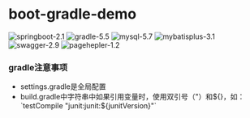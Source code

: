 # boot-gradle-demo
![springboot-2.1](https://img.shields.io/badge/springboot-2.1-brightgreen.svg?style=plastic)
![gradle-5.5](https://img.shields.io/badge/gradle-5.5-brightgreen.svg?style=plastic)
![mysql-5.7](https://img.shields.io/badge/mysql-5.7-brightgreen.svg?style=plastic)
![mybatisplus-3.1](https://img.shields.io/badge/mybatisplus-3.1-brightgreen.svg?style=plastic)
![swagger-2.9](https://img.shields.io/badge/swagger-2.9-brightgreen.svg?style=plastic)
![pagehepler-1.2](https://img.shields.io/badge/pagehepler-1.2-brightgreen.svg?style=plastic)


### gradle注意事项
- settings.gradle是全局配置
- build.gradle中字符串中如果引用变量时，使用双引号（"）和${}，如：
`testCompile "junit:junit:${junitVersion}"`
